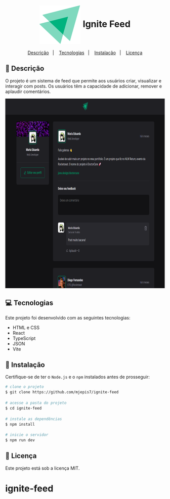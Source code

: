 <h1 align="center" style="text-align: center;">
  <img alt="Logo do Ignite" src="./src/assets/ignite-logo.svg" style="vertical-align: middle;">
  Ignite Feed
</h1>

<p align="center">
  <a href="#project">Descrição</a>&nbsp;&nbsp;&nbsp;|&nbsp;&nbsp;&nbsp;
  <a href="#technologies">Tecnologias</a>&nbsp;&nbsp;&nbsp;|&nbsp;&nbsp;&nbsp;
  <a href="#installation">Instalação</a>&nbsp;&nbsp;&nbsp;|&nbsp;&nbsp;&nbsp;
  <a href="#license">Licença</a>
</p>

<h2 id="project">📄 Descrição</h2>

O projeto é um sistema de feed que permite aos usuários criar, visualizar e interagir com posts. Os usuários têm a capacidade de adicionar, remover e aplaudir comentários.

<p align="center">
   <img src="./public/ignite-feed.png" height="600">
</p>

<h2 id="technologies">💻 Tecnologias</h2>

Este projeto foi desenvolvido com as seguintes tecnologias:

- HTML e CSS
- React
- TypeScript
- JSON
- Vite

<h2 id="installation">🚀 Instalação</h2>

Certifique-se de ter o `Node.js` e o `npm` instalados antes de prosseguir:

```bash
# clone o projeto
$ git clone https://github.com/mjepis7/ignite-feed

# acesse a pasta do projeto
$ cd ignite-feed

# instale as dependências
$ npm install

# inicie o servidor
$ npm run dev
```

<h2 id="license">📝 Licença</h2>

Este projeto está sob a licença MIT.
# ignite-feed
